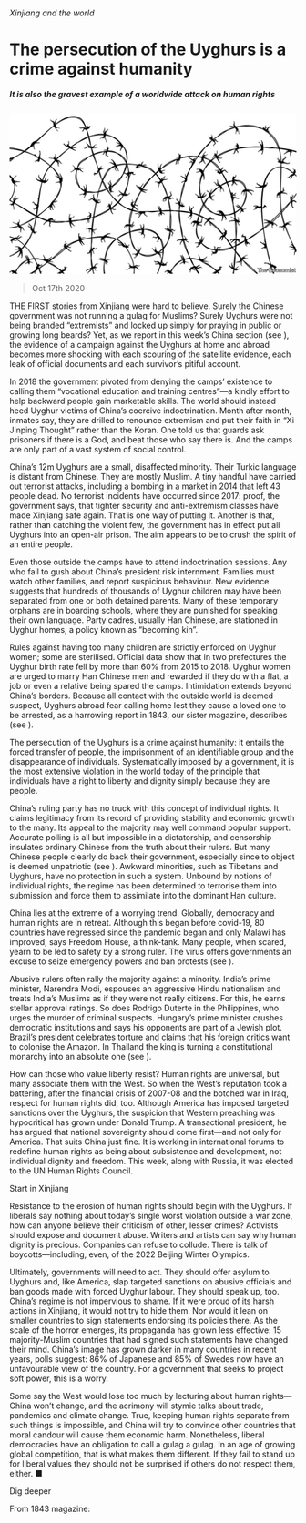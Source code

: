 ###### Xinjiang and the world

# The persecution of the Uyghurs is a crime against humanity 

##### It is also the gravest example of a worldwide attack on human rights 

![image](images/20201017_LDD001_0.jpg) 

> Oct 17th 2020 


THE FIRST stories from Xinjiang were hard to believe. Surely the Chinese government was not running a gulag for Muslims? Surely Uyghurs were not being branded “extremists” and locked up simply for praying in public or growing long beards? Yet, as we report in this week’s China section (see ), the evidence of a campaign against the Uyghurs at home and abroad becomes more shocking with each scouring of the satellite evidence, each leak of official documents and each survivor’s pitiful account.


In 2018 the government pivoted from denying the camps’ existence to calling them “vocational education and training centres”—a kindly effort to help backward people gain marketable skills. The world should instead heed Uyghur victims of China’s coercive indoctrination. Month after month, inmates say, they are drilled to renounce extremism and put their faith in “Xi Jinping Thought” rather than the Koran. One told us that guards ask prisoners if there is a God, and beat those who say there is. And the camps are only part of a vast system of social control.



China’s 12m Uyghurs are a small, disaffected minority. Their Turkic language is distant from Chinese. They are mostly Muslim. A tiny handful have carried out terrorist attacks, including a bombing in a market in 2014 that left 43 people dead. No terrorist incidents have occurred since 2017: proof, the government says, that tighter security and anti-extremism classes have made Xinjiang safe again. That is one way of putting it. Another is that, rather than catching the violent few, the government has in effect put all Uyghurs into an open-air prison. The aim appears to be to crush the spirit of an entire people.


Even those outside the camps have to attend indoctrination sessions. Any who fail to gush about China’s president risk internment. Families must watch other families, and report suspicious behaviour. New evidence suggests that hundreds of thousands of Uyghur children may have been separated from one or both detained parents. Many of these temporary orphans are in boarding schools, where they are punished for speaking their own language. Party cadres, usually Han Chinese, are stationed in Uyghur homes, a policy known as “becoming kin”.


Rules against having too many children are strictly enforced on Uyghur women; some are sterilised. Official data show that in two prefectures the Uyghur birth rate fell by more than 60% from 2015 to 2018. Uyghur women are urged to marry Han Chinese men and rewarded if they do with a flat, a job or even a relative being spared the camps. Intimidation extends beyond China’s borders. Because all contact with the outside world is deemed suspect, Uyghurs abroad fear calling home lest they cause a loved one to be arrested, as a harrowing report in 1843, our sister magazine, describes (see ).


The persecution of the Uyghurs is a crime against humanity: it entails the forced transfer of people, the imprisonment of an identifiable group and the disappearance of individuals. Systematically imposed by a government, it is the most extensive violation in the world today of the principle that individuals have a right to liberty and dignity simply because they are people.


China’s ruling party has no truck with this concept of individual rights. It claims legitimacy from its record of providing stability and economic growth to the many. Its appeal to the majority may well command popular support. Accurate polling is all but impossible in a dictatorship, and censorship insulates ordinary Chinese from the truth about their rulers. But many Chinese people clearly do back their government, especially since to object is deemed unpatriotic (see ). Awkward minorities, such as Tibetans and Uyghurs, have no protection in such a system. Unbound by notions of individual rights, the regime has been determined to terrorise them into submission and force them to assimilate into the dominant Han culture.


China lies at the extreme of a worrying trend. Globally, democracy and human rights are in retreat. Although this began before covid-19, 80 countries have regressed since the pandemic began and only Malawi has improved, says Freedom House, a think-tank. Many people, when scared, yearn to be led to safety by a strong ruler. The virus offers governments an excuse to seize emergency powers and ban protests (see ).


Abusive rulers often rally the majority against a minority. India’s prime minister, Narendra Modi, espouses an aggressive Hindu nationalism and treats India’s Muslims as if they were not really citizens. For this, he earns stellar approval ratings. So does Rodrigo Duterte in the Philippines, who urges the murder of criminal suspects. Hungary’s prime minister crushes democratic institutions and says his opponents are part of a Jewish plot. Brazil’s president celebrates torture and claims that his foreign critics want to colonise the Amazon. In Thailand the king is turning a constitutional monarchy into an absolute one (see ).


How can those who value liberty resist? Human rights are universal, but many associate them with the West. So when the West’s reputation took a battering, after the financial crisis of 2007-08 and the botched war in Iraq, respect for human rights did, too. Although America has imposed targeted sanctions over the Uyghurs, the suspicion that Western preaching was hypocritical has grown under Donald Trump. A transactional president, he has argued that national sovereignty should come first—and not only for America. That suits China just fine. It is working in international forums to redefine human rights as being about subsistence and development, not individual dignity and freedom. This week, along with Russia, it was elected to the UN Human Rights Council.

Start in Xinjiang


Resistance to the erosion of human rights should begin with the Uyghurs. If liberals say nothing about today’s single worst violation outside a war zone, how can anyone believe their criticism of other, lesser crimes? Activists should expose and document abuse. Writers and artists can say why human dignity is precious. Companies can refuse to collude. There is talk of boycotts—including, even, of the 2022 Beijing Winter Olympics.


Ultimately, governments will need to act. They should offer asylum to Uyghurs and, like America, slap targeted sanctions on abusive officials and ban goods made with forced Uyghur labour. They should speak up, too. China’s regime is not impervious to shame. If it were proud of its harsh actions in Xinjiang, it would not try to hide them. Nor would it lean on smaller countries to sign statements endorsing its policies there. As the scale of the horror emerges, its propaganda has grown less effective: 15 majority-Muslim countries that had signed such statements have changed their mind. China’s image has grown darker in many countries in recent years, polls suggest: 86% of Japanese and 85% of Swedes now have an unfavourable view of the country. For a government that seeks to project soft power, this is a worry.


Some say the West would lose too much by lecturing about human rights—China won’t change, and the acrimony will stymie talks about trade, pandemics and climate change. True, keeping human rights separate from such things is impossible, and China will try to convince other countries that moral candour will cause them economic harm. Nonetheless, liberal democracies have an obligation to call a gulag a gulag. In an age of growing global competition, that is what makes them different. If they fail to stand up for liberal values they should not be surprised if others do not respect them, either. ■


Dig deeper

From 1843 magazine: 


